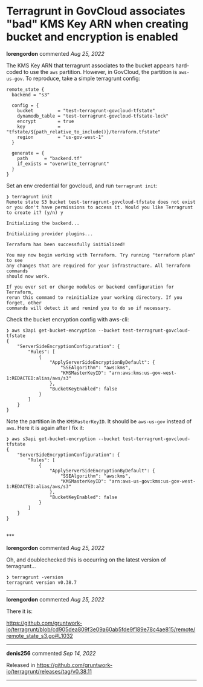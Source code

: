 # Terragrunt in GovCloud associates "bad" KMS Key ARN when creating bucket and encryption is enabled

**lorengordon** commented *Aug 25, 2022*

The KMS Key ARN that terragrunt associates to the bucket appears hard-coded to use the `aws` partition. However, in GovCloud, the partition is `aws-us-gov`. To reproduce, take a simple terragrunt config:

```
remote_state {
  backend = "s3"

  config = {
    bucket         = "test-terragrunt-govcloud-tfstate"
    dynamodb_table = "test-terragrunt-govcloud-tfstate-lock"
    encrypt        = true
    key            = "tfstate/${path_relative_to_include()}/terraform.tfstate"
    region         = "us-gov-west-1"
  }

  generate = {
    path      = "backend.tf"
    if_exists = "overwrite_terragrunt"
  }
}
```

Set an env credential for govcloud, and run `terragrunt init`:

```
❯ terragrunt init
Remote state S3 bucket test-terragrunt-govcloud-tfstate does not exist or you don't have permissions to access it. Would you like Terragrunt to create it? (y/n) y

Initializing the backend...

Initializing provider plugins...

Terraform has been successfully initialized!

You may now begin working with Terraform. Try running "terraform plan" to see
any changes that are required for your infrastructure. All Terraform commands
should now work.

If you ever set or change modules or backend configuration for Terraform,
rerun this command to reinitialize your working directory. If you forget, other
commands will detect it and remind you to do so if necessary.
```

Check the bucket encryption config with aws-cli:

```
❯ aws s3api get-bucket-encryption --bucket test-terragrunt-govcloud-tfstate
{
    "ServerSideEncryptionConfiguration": {
        "Rules": [
            {
                "ApplyServerSideEncryptionByDefault": {
                    "SSEAlgorithm": "aws:kms",
                    "KMSMasterKeyID": "arn:aws:kms:us-gov-west-1:REDACTED:alias/aws/s3"
                },
                "BucketKeyEnabled": false
            }
        ]
    }
}
```

Note the partition in the `KMSMasterKeyID`. It should be `aws-us-gov` instead of `aws`. Here it is again after I fix it:

```
❯ aws s3api get-bucket-encryption --bucket test-terragrunt-govcloud-tfstate
{
    "ServerSideEncryptionConfiguration": {
        "Rules": [
            {
                "ApplyServerSideEncryptionByDefault": {
                    "SSEAlgorithm": "aws:kms",
                    "KMSMasterKeyID": "arn:aws-us-gov:kms:us-gov-west-1:REDACTED:alias/aws/s3"
                },
                "BucketKeyEnabled": false
            }
        ]
    }
}
```
<br />
***


**lorengordon** commented *Aug 25, 2022*

Oh, and doublechecked this is occurring on the latest version of terragrunt...

```
❯ terragrunt -version
terragrunt version v0.38.7
```
***

**lorengordon** commented *Aug 25, 2022*

There it is:

https://github.com/gruntwork-io/terragrunt/blob/cd905dea809f3e09a60ab5fde9f189e78c4ae815/remote/remote_state_s3.go#L1032

***

**denis256** commented *Sep 14, 2022*

Released in https://github.com/gruntwork-io/terragrunt/releases/tag/v0.38.11
***

